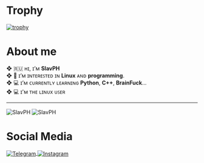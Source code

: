 
# Trophy
[![trophy](https://github-profile-trophy.vercel.app/?username=SlavPH&theme=matrix)](https://github.com/ryo-ma/github-profile-trophy)

# About me
**❖** 🇷🇺 ʜɪ, ɪ’ᴍ **SlavPH**                              
**❖** 💜 ɪ’ᴍ ɪɴᴛᴇʀᴇꜱᴛᴇᴅ ɪɴ **Linux** ᴀɴᴅ **programming**.                          
**❖** 💻 ɪ’ᴍ ᴄᴜʀʀᴇɴᴛʟʏ ʟᴇᴀʀɴɪɴɢ **Python**, **C++**, **BrainFuck**...                      
**❖** 💻 ɪ'ᴍ ᴛʜᴇ ʟɪɴᴜx ᴜꜱᴇʀ                      

---
<p><img align="center" src="https://github-readme-stats.vercel.app/api/top-langs?username=SlavPH&show_icons=true&locale=en&layout=compact" alt="SlavPH" />    <img align="center" src="https://github-readme-stats.vercel.app/api?username=SlavPH&show_icons=true&locale=en" alt="SlavPH" /></p>


# Social Media
<p align="left">
    <a href=https://t.me/theslavph>
            <img src="https://img.shields.io/badge/TheSlavPH-white?style=flat&logo=telegram" align="center" alt="Telegram" />
    </a>
    <a href=https://www.instagram.com/theslavph>
            <img src="https://img.shields.io/badge/theslavph-white?style=flat&logo=instagram" align="center" alt="Instagram" />
    </a>
</p>

